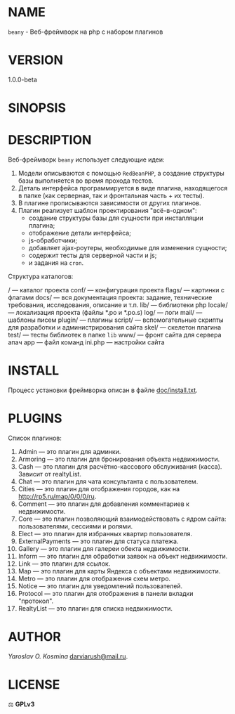 # NAME 

`beany` - Веб-фреймворк на php c набором плагинов

# VERSION

1.0.0-beta

# SINOPSIS



# DESCRIPTION

Веб-фреймворк `beany` использует следующие идеи:

1. Модели описываются с помощью `RedBeanPHP`, а создание структуры базы выполняется во время прохода тестов.
2. Деталь интерфейса программируется в виде плагина, находящегося в папке (как серверная, так и фронтальная часть + их тесты).
3. В плагине прописываются зависимости от других плагинов.
4. Плагин реализует шаблон проектирования "всё-в-одном": 
	* создание структуры базы для сущности при инсталляции плагина;
	* отображение детали интерфейса;
	* js-обработчики;
	* добавляет ajax-роутеры, необходимые для изменения сущности;
	* содержит тесты для серверной части и js;
	* и задания на `cron`.


Структура каталогов:

<root>/ — каталог проекта
	conf/ — конфигурация проекта
		flags/ — картинки с флагами
	docs/ — вся документация проекта: задание, технические требования, исследования, описание и т.п.
	lib/ — библиотеки php
	locale/ — локализация проекта (файлы *.po и *.po.s)
	log/ — логи
	mail/ — шаблоны писем
	plugin/ — плагины
	script/ — вспомогательные скрипты для разработки и администрирования сайта
	skel/ — скелетон плагина
	test/ — тесты библиотек в папке `lib`
	www/ — фронт сайта для сервера апач
	app — файл команд
	ini.php — настройки сайта

# INSTALL

Процесс установки фреймворка описан в файле [doc/install.txt](doc/install.txt).

# PLUGINS

Список плагинов:

1. Admin — это плагин для админки.
1. Armoring — это плагин для бронирования объекта недвижимости.
1. Cash — это плагин для расчётно-кассового обслуживания (касса). Зависит от realtyList.
1. Chat — это плагин для чата консультанта с пользователем.
1. Cities — это плагин для отображения городов, как на http://rp5.ru/map/0/0/0/ru.
1. Comment — это плагин для добавления комментариев к недвижимости.
1. Core — это плагин позволяющий взаимодействовать с ядром сайта: пользователями, сессиями и ролями.
1. Elect — это плагин для избранных квартир пользователя.
1. ExternalPayments — это плагин для статуса платежа.
1. Gallery — это плагин для галереи обекта недвижимости.
1. Inform — это плагин для обработки заявок на объект недвижимости.
1. Link — это плагин для ссылок.
1. Map — это плагин для карты Яндекса с объектами недвижимости.
1. Metro — это плагин для отображения схем метро.
1. Notice — это плагин для уведомлений пользователей.
1. Protocol — это плагин для отображения в панели вкладки "протокол".
1. RealtyList — это плагин для списка недвижимости.

# AUTHOR

_Yaroslav O. Kosmina_ <darviarush@mail.ru>.

# LICENSE

⚖ **GPLv3**
